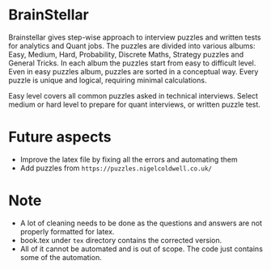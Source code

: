 # BrainStellar
Brainstellar gives step-wise approach to interview puzzles and written tests for analytics and Quant jobs. The puzzles are divided into various albums: Easy, Medium, Hard, Probability, Discrete Maths, Strategy puzzles and General Tricks. In each album the puzzles start from easy to difficult level. Even in easy puzzles album, puzzles are sorted in a conceptual way. Every puzzle is unique and logical, requiring minimal calculations.

Easy level covers all common puzzles asked in technical interviews. Select medium or hard level to prepare for quant interviews, or written puzzle test.

# Future aspects
- Improve the latex file by fixing all the errors and automating them
- Add puzzles from `https://puzzles.nigelcoldwell.co.uk/`

# Note
- A lot of cleaning needs to be done as the questions and answers are not properly formatted for latex.
- book.tex under `tex` directory contains the corrected version.
- All of it cannot be automated and is out of scope. The code just contains some of the automation.